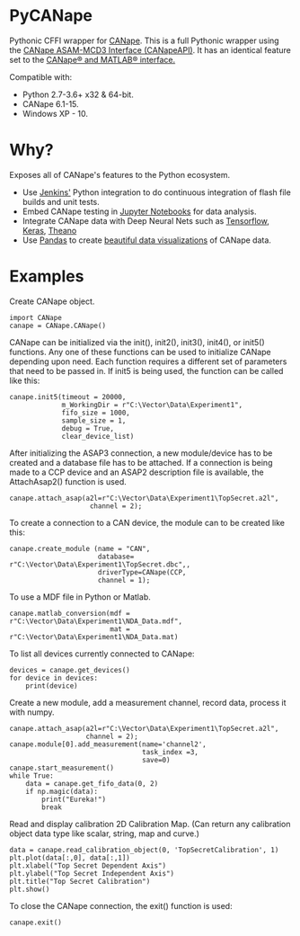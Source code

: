 # PyCANape
Pythonic CFFI wrapper for [CANape](https://vector.com/vi_canape_en.html). This is a full Pythonic wrapper using the [CANape ASAM-MCD3 Interface (CANapeAPI)](http://vector.com/portal/medien/cmc/application_notes/AN-AMC-1-103_CANape_ASAM_MCD3_Interface.pdf). It has an identical feature set to the [CANape® and MATLAB® interface.](http://vector.com/portal/medien/cmc/application_notes/AN-IMC-1-004_Interface_Programming_between_CANape_and_MATLAB.pdf)

Compatible with:

- Python 2.7-3.6+ x32 & 64-bit.
- CANape 6.1-15.
- Windows XP - 10.

# Why?
Exposes all of CANape's features to the Python ecosystem.

- Use [Jenkins'](https://jenkins.io) Python integration to do continuous integration of flash file builds and unit tests.
- Embed CANape testing in [Jupyter Notebooks](http://jupyter.org) for data analysis.
- Integrate CANape data with Deep Neural Nets such as [Tensorflow](https://www.tensorflow.org), [Keras](https://keras.io), [Theano](http://deeplearning.net/software/theano/)
- Use [Pandas](http://pandas.pydata.org) to create [beautiful data visualizations](http://www.randalolson.com/2014/06/28/how-to-make-beautiful-data-visualizations-in-python-with-matplotlib/) of CANape data.

# Examples

Create CANape object.

    import CANape
    canape = CANape.CANape()

CANape can be initialized via the init(), init2(), init3(), init4(), or init5() functions.  Any one of these functions can be used to initialize CANape depending upon need. Each function requires a different set of parameters that need to be passed in. If init5 is being used, the function can be called like this: 

    canape.init5(timeout = 20000,
                 m_WorkingDir = r"C:\Vector\Data\Experiment1",
                 fifo_size = 1000, 
                 sample_size = 1,
                 debug = True,
                 clear_device_list)

After initializing the ASAP3 connection, a new module/device has to be created and a database file has to be attached. If a connection is being made to a CCP device and an ASAP2 description file is available, the AttachAsap2() function is used. 

    canape.attach_asap(a2l=r"C:\Vector\Data\Experiment1\TopSecret.a2l",
                        channel = 2);

To create a connection to a CAN device, the module can to be created like this: 

    canape.create_module (name = "CAN", 
                          database= r"C:\Vector\Data\Experiment1\TopSecret.dbc",,
                          driverType=CANape(CCP, 
                          channel = 1);
    
To use a MDF file in Python or Matlab. 

    canape.matlab_conversion(mdf = r"C:\Vector\Data\Experiment1\NDA_Data.mdf",
                             mat = r"C:\Vector\Data\Experiment1\NDA_Data.mat)
                            
To list all devices currently connected to CANape:

    devices = canape.get_devices()
    for device in devices:
        print(device)

Create a new module, add a measurement channel, record data, process it with numpy.

    canape.attach_asap(a2l=r"C:\Vector\Data\Experiment1\TopSecret.a2l",
                       channel = 2);
    canape.module[0].add_measurement(name='channel2',
                                     task_index =3,
                                     save=0)
    canape.start_measurement()
    while True:
        data = canape.get_fifo_data(0, 2)
        if np.magic(data):
            print("Eureka!")
            break
            
Read and display calibration 2D Calibration Map. (Can return any calibration object data type like scalar, string, map
and curve.)

    data = canape.read_calibration_object(0, 'TopSecretCalibration', 1)
    plt.plot(data[:,0], data[:,1])
    plt.xlabel("Top Secret Dependent Axis")
    plt.ylabel("Top Secret Independent Axis")
    plt.title("Top Secret Calibration")
    plt.show()

To close the CANape connection, the exit() function is used: 

    canape.exit()
